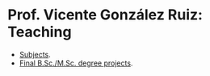 Prof. Vicente González Ruiz: Teaching
=====================================

* [Subjects](https://cms.ual.es/UAL/personas/persona.htm?id=515256515553484875).
* [Final B.Sc./M.Sc. degree projects](https://vicente-gonzalez-ruiz.github.io/ridiculum/).
